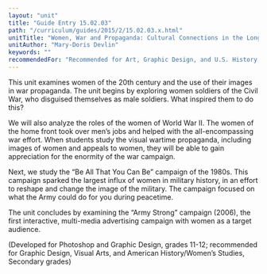 ```yaml
---
layout: "unit"
title: "Guide Entry 15.02.03"
path: "/curriculum/guides/2015/2/15.02.03.x.html"
unitTitle: "Women, War and Propaganda: Cultural Connections in the Long 20th Century"
unitAuthor: "Mary-Doris Devlin"
keywords: ""
recommendedFor: "Recommended for Art, Graphic Design, and U.S. History, grades 11 and 12"
---
```

<main>
<p>
This unit examines women of the 20th century and the use of their images in war propaganda. The unit begins by exploring women soldiers of the Civil War, who disguised themselves as male soldiers. What inspired them to do this?
</p>
<p>
We will also analyze the roles of the women of World War II. The women of the home front took over men’s jobs and helped with the all-encompassing war effort. When students study the visual wartime propaganda, including images of women and appeals to women, they will be able to gain appreciation for the enormity of the war campaign.
</p>
<p>
Next, we study the “Be All That You Can Be” campaign of the 1980s. This campaign sparked the largest influx of women in military history, in an effort to reshape and change the image of the military. The campaign focused on what the Army could do for you during peacetime.
</p>
<p>
The unit concludes by examining the “Army Strong” campaign (2006), the first interactive, multi-media advertising campaign with women as a target audience.
</p>
<p>
(Developed for Photoshop and Graphic Design, grades 11-12; recommended for Graphic Design, Visual Arts, and American History/Women’s Studies, Secondary grades)
</p>
</main>